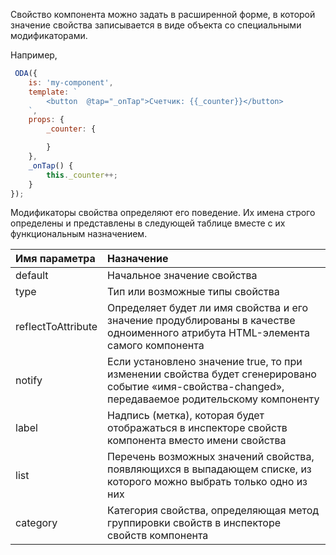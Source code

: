 Свойство компонента можно задать в расширенной форме, в которой значение свойства записывается в виде объекта со специальными модификаторами.

Например,
```javascript _run_edit_console_[my-component.js]
 ODA({
    is: 'my-component',
    template: `
        <button  @tap="_onTap">Счетчик: {{_counter}}</button>
    `,
    props: {
        _counter: {

        }
    },
    _onTap() {
        this._counter++;
    }
});
```

Модификаторы свойства определяют его поведение. Их имена строго определены и представлены в следующей таблице вместе с их функциональным назначением.

| Имя параметра      | Назначение |
| :----------------  | :-------------------------------------------------------------------------------------------------------------------- |
| default            | Начальное значение свойства |
| type               | Тип или возможные типы свойства |
| reflectToAttribute | Определяет будет ли имя свойства и его значение продублированы в качестве одноименного атрибута HTML-элемента самого компонента |
| notify             | Если установлено значение true, то при изменении свойства будет сгенерировано событие «имя-свойства-changed», передаваемое родительскому компоненту |
| label              | Надпись (метка), которая будет отображаться в инспекторе свойств компонента вместо имени свойства |
| list               | Перечень возможных значений свойства, появляющихся в выпадающем списке, из которого можно выбрать только одно из них |
| category           | Категория свойства, определяющая метод группировки свойств в инспекторе свойств компонента |
